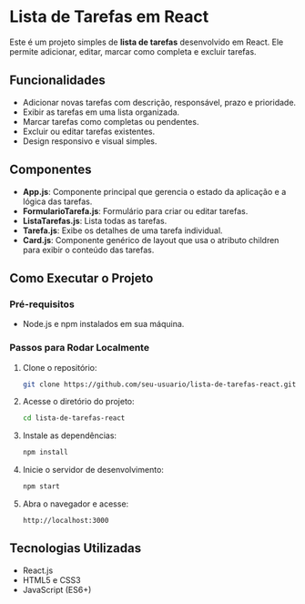 # Lista de Tarefas em React
Este é um projeto simples de **lista de tarefas** desenvolvido em React. Ele permite adicionar, editar, marcar como completa e excluir tarefas. 

## Funcionalidades

- Adicionar novas tarefas com descrição, responsável, prazo e prioridade.
- Exibir as tarefas em uma lista organizada.
- Marcar tarefas como completas ou pendentes.
- Excluir ou editar tarefas existentes.
- Design responsivo e visual simples.

## Componentes

- **App.js**: Componente principal que gerencia o estado da aplicação e a lógica das tarefas.
- **FormularioTarefa.js**: Formulário para criar ou editar tarefas.
- **ListaTarefas.js**: Lista todas as tarefas.
- **Tarefa.js**: Exibe os detalhes de uma tarefa individual.
- **Card.js**: Componente genérico de layout que usa o atributo children para exibir o conteúdo das tarefas.

## Como Executar o Projeto

### Pré-requisitos

- Node.js e npm instalados em sua máquina.

### Passos para Rodar Localmente

1. Clone o repositório:
    ```bash
    git clone https://github.com/seu-usuario/lista-de-tarefas-react.git
    ```

2. Acesse o diretório do projeto:
    ```bash
    cd lista-de-tarefas-react
    ```

3. Instale as dependências:
    ```bash
    npm install
    ```

4. Inicie o servidor de desenvolvimento:
    ```bash
    npm start
    ```

5. Abra o navegador e acesse:
    ```plaintext
    http://localhost:3000
    ```

## Tecnologias Utilizadas

- React.js
- HTML5 e CSS3
- JavaScript (ES6+)


